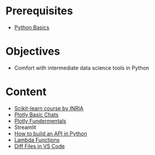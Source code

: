 # Prerequisites
- [Python Basics](./Python2%-2%Basic.md)

# Objectives
- Comfort with intermediate data science tools in Python
  
# Content
* [ Scikit-learn course by INRIA](https://inria.github.io/scikit-learn-mooc/)
* [Plotly Basic Chats](https://plotly.com/python/basic-charts/)
* [Plotly Fundermentals](https://plotly.com/python/plotly-fundamentals/)
* Streamlit
* [How to build an API in Python](https://blog.postman.com/how-to-build-an-api-in-python/)
* [Lambda Functions](https://www.youtube.com/shorts/kwUcBRGoHYw)
* [Diff Files in VS Code](https://www.youtube.com/shorts/5qZzNwldkb8)





